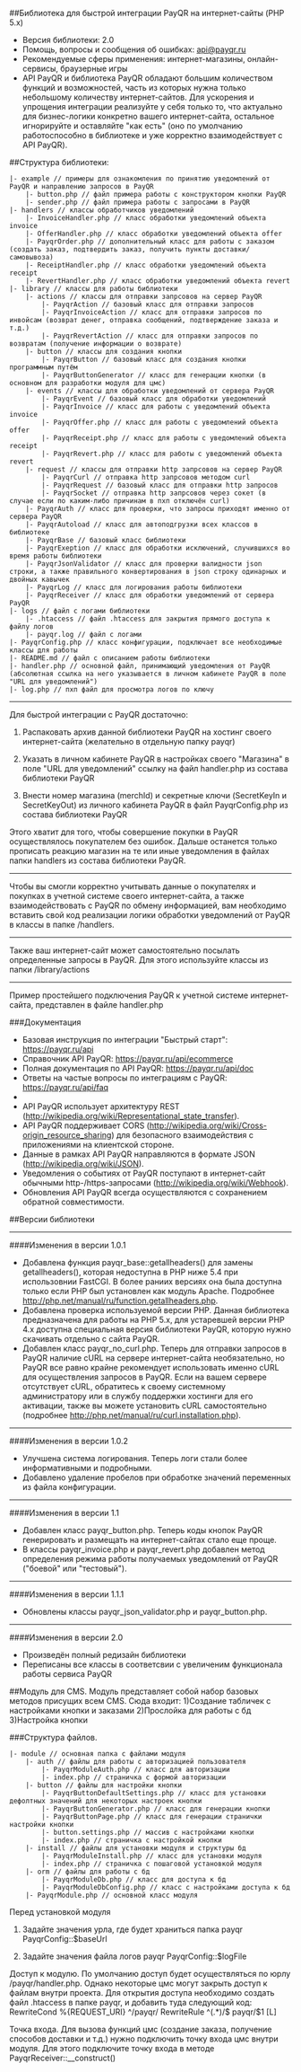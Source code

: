 ##Библиотека для быстрой интеграции PayQR на интернет-сайты (PHP 5.x)
 * Версия библиотеки: 2.0
 * Помощь, вопросы и сообщения об ошибках: api@payqr.ru
 * Рекомендуемые сферы применения: интернет-магазины, онлайн-сервисы, браузерные игры
 * API PayQR и библиотека PayQR обладают большим количеством функций и возможностей, часть из которых нужна только небольшому количеству интернет-сайтов. Для ускорения и упрощения интеграции реализуйте у себя только то, что актуально для бизнес-логики конкретно вашего интернет-сайта, остальное игнорируйте и оставляйте "как есть" (оно по умолчанию работоспособно в библиотеке и уже корректно взаимодействует с API PayQR).


##Структура библиотеки:
```
|- example // примеры для ознакомления по принятию уведомлений от PayQR и направлению запросов в PayQR
    |- button.php // файл примера работы с конструктором кнопки PayQR
    |- sender.php // файл примера работы с запросами в PayQR
|- handlers // классы обработчиков уведомлений
    |- InvoiceHandler.php // класс обработки уведомлений объекта invoice
    |- OfferHandler.php // класс обработки уведомлений объекта offer
    |- PayqrOrder.php // дополнительный класс для работы с заказом (создать заказ, подтвердить заказ, получить пункты доставки/самовывоза)
    |- ReceiptHandler.php // класс обработки уведомлений объекта receipt
    |- RevertHandler.php // класс обработки уведомлений объекта revert
|- library // классы для работы библиотеки
    |- actions // классы для отправки запрсовов на сервер PayQR
        |- PayqrAction // базовый класс для отправки запросов
        |- PayqrInvoiceAction // класс для отправки запросов по инвойсам (возврат денег, отправка сообщений, подтверждение заказа и т.д.)
        |- PayqrRevertAction // класс для отправки запросов по возвратам (получение информации о возврате)
    |- button // классы для создания кнопки
        |- PayqrButton // базовый класс для создания кнопки программным путём
        |- PayqrButtonGenerator // класс для генерации кнопки (в основном для разработки модуля для цмс)
    |- events // классы для обработки уведомлений от сервера PayQR
        |- PayqrEvent // базовый класс для обработки уведомлений
        |- PayqrInvoice // класс для работы с уведомлений объекта invoice
        |- PayqrOffer.php // класс для работы с уведомлений объекта offer
        |- PayqrReceipt.php // класс для работы с уведомлений объекта receipt
        |- PayqrRevert.php // класс для работы с уведомлений объекта revert
    |- request // классы для отправки http запрсовов на сервер PayQR
        |- PayqrCurl // отправка http запрсовов методом curl
        |- PayqrRequest // базовый класс для отправки http запросов
        |- PayqrSocket // отправка http запрсовов через сокет (в случае если по каким-либо причинам в пхп отключён curl)
    |- PayqrAuth // класс для проверки, что запросы приходят именно от сервера PayQR
    |- PayqrAutoload // класс для автоподгрузки всех классов в библиотеке
    |- PayqrBase // базовый класс библиотеки
    |- PayqrExeption // класс для обработки исключений, случившихся во время работы библиотеки
    |- PayqrJsonValidator // класс для проверки валидности json строки, а также правильного конвертирования в json строку одинарных и двойных кавычек
    |- PayqrLog // класс для логирования работы библиотеки
    |- PayqrReceiver // класс для обработки уведомлений от сервера PayQR
|- logs // файл с логами библиотеки
    |- .htaccess // файл .htaccess для закрытия прямого доступа к файлу логов
    |- payqr.log // файл с логами
|- PayqrConfig.php // класс конфигурации, подключает все необходимые классы для работы
|- README.md // файл с описанием работы библиотеки
|- handler.php // основной файл, принимающий уведомления от PayQR (абсолютная ссылка на него указывается в личном кабинете PayQR в поле "URL для уведомлений")
|- log.php // пхп файл для просмотра логов по ключу
```


___
Для быстрой интеграции с PayQR достаточно:

1. Распаковать архив данной библиотеки PayQR на хостинг своего интернет-сайта (желательно в отдельную папку payqr)

2. Указать в личном кабинете PayQR в настройках своего "Магазина" в поле "URL для уведомлений" ссылку на файл handler.php из состава библиотеки PayQR

3. Внести номер магазина (merchId) и секретные ключи (SecretKeyIn и SecretKeyOut) из личного кабинета PayQR в файл PayqrConfig.php из состава библиотеки PayQR

Этого хватит для того, чтобы совершение покупки в PayQR осуществлялось покупателем без ошибок. Дальше останется только прописать реакцию магазин на те или иные уведомления в файлах папки handlers из состава библиотеки PayQR.

___
Чтобы вы смогли корректно учитывать данные о покупателях и покупках в учетной системе своего интернет-сайта, а также взаимодействовать с PayQR по обмену информацией, вам необходимо вставить свой код реализации логики обработки уведомлений от PayQR в классы в папке /handlers.
___
Также ваш интернет-сайт может самостоятельно посылать определенные запросы в PayQR. Для этого используйте классы из папки /library/actions
___
Пример простейшего подключения PayQR к учетной системе интернет-сайта, представлен в файле handler.php


###Документация
 * Базовая инструкция по интеграции "Быстрый старт": https://payqr.ru/api 
 * Справочник API PayQR: https://payqr.ru/api/ecommerce
 * Полная документация по API PayQR: https://payqr.ru/api/doc
 * Ответы на частые вопросы по интеграциям с PayQR: https://payqr.ru/api/faq
 * 
 * API PayQR использует архитектуру REST (http://wikipedia.org/wiki/Representational_state_transfer).
 * API PayQR поддерживает CORS (http://wikipedia.org/wiki/Cross-origin_resource_sharing) для безопасного взаимодействия с приложениями на клиентской стороне.
 * Данные в рамках API PayQR направляются в формате JSON (http://wikipedia.org/wiki/JSON).
 * Уведомления о событиях от PayQR поступают в интернет-сайт обычными http-/https-запросами (http://wikipedia.org/wiki/Webhook).
 * Обновления API PayQR всегда осуществляются с сохранением обратной совместимости.
 


##Версии библиотеки
___
####Изменения в версии 1.0.1
- Добавлена функция payqr_base::getallheaders() для замены getallheaders(), которая недоступна в PHP ниже 5.4 при использовнии FastCGI. В более раниих версиях она была доступна только если PHP был установлен как модуль Apache. Подробнее http://php.net/manual/ru/function.getallheaders.php.
- Добавлена проверка используемой версии PHP. Данная библиотека предназначена для работы на PHP 5.x, для устаревшей версии PHP 4.x доступна специальная версия библиотеки PayQR, которую нужно скачивать отдельно с сайта PayQR.
- Добавлен класс payqr_no_curl.php. Теперь для отправки запросов в PayQR наличие cURL на сервере интернет-сайта необязательно, но PayQR все равно крайне рекомендует использовать именно cURL для осуществления запросов в PayQR. Если на вашем сервере отсутствует cURL, обратитесь к своему системному администратору или в службу поддержки хостинги для его активации, также вы можете установить cURL самостоятельно (подробнее http://php.net/manual/ru/curl.installation.php).

___
####Изменения в версии 1.0.2
- Улучшена система логирования. Теперь логи стали более информативными и подробными.
- Добавлено удаление пробелов при обработке значений переменных из файла конфигурации.

___
####Изменения в версии 1.1
- Добавлен класс payqr_button.php. Теперь коды кнопок PayQR генерировать и размещать на интернет-сайтах стало еще проще.
- В классы payqr_invoice.php и payqr_revert.php добавлен метод определения режима работы получаемых уведомлений от PayQR ("боевой" или "тестовый").

___
####Изменения в версии 1.1.1
- Обновлены классы payqr_json_validator.php и payqr_button.php.
___
####Изменения в версии 2.0
- Произведён полный редизайн библиотеки
- Переписаны все классы в соответсвии с увеличеним функционала работы сервиса PayQR




##Модуль для CMS.
Модуль представляет собой набор базовых методов присущих всем CMS. Сюда входит:
1)Создание табличек с настройками кнопки и заказами
2)Прослойка для работы с бд
3)Настройка кнопки 

###Структура файлов.
```
|- module // основная папка с файлами модуля
    |- auth // файлы для работы с авторизацией пользователя
        |- PayqrModuleAuth.php // класс для авторизации
        |- index.php // страничка с формой авторизации
    |- button // файлы для настройки кнопки
        |- PayqrButtonDefaultSettings.php // класс для установки дефолтных значений для некоторых настроек кнопки
        |- PayqrButtonGenerator.php // класс для генерации кнопки
        |- PayqrButtonPage.php // класс для генерации странички настройки кнопки
        |- button.settings.php // массив с настройками кнопки
        |- index.php // страничка с настройкой кнопки
    |- install // файлы для установки модуля и структуры бд
        |- PayqrModuleInstall.php // класс для установки модуля
        |- index.php // страничка с пошаговой установкой модуля
    |- orm // файлы для работы с бд
        |- PayqrModuleDb.php // класс для доступа к бд
        |- PayqrModuleDbConfig.php // класс с настройками доступа к бд
    |- PayqrModule.php // основной класс модуля
```

Перед установкой модуля

1. Задайте значения урла, где будет храниться папка payqr PayqrConfig::$baseUrl

2. Задайте значения файла логов payqr PayqrConfig::$logFile


Доступ к модулю. По умолчанию доступ будет осуществляться по юрлу /payqr/handler.php. Однако некоторые цмс могут закрыть доступ к файлам внутри проекта. 
Для открытия доступа необходимо создать файл .htaccess в папке payqr, и добавить туда следующий код:
RewriteCond %{REQUEST_URI} ^/payqr/
RewriteRule ^(.*)/$ payqr/$1 [L]

Точка входа. Для вызова функций цмс (создание заказа, получение способов доставки и т.д.) нужно подключить точку входа цмс внутри модуля. Для этого подключите точку входа в методе PayqrReceiver::__construct()